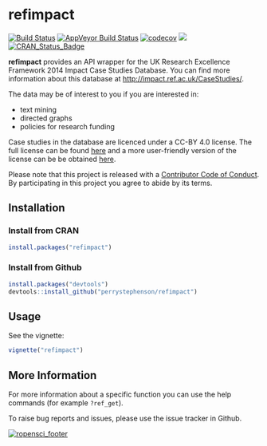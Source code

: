 
<!-- README.md is generated from README.Rmd. Please edit that file -->
refimpact
=========

[![Build Status](https://travis-ci.org/ropensci/refimpact.svg?branch=master)](https://travis-ci.org/ropensci/refimpact) [![AppVeyor Build Status](https://ci.appveyor.com/api/projects/status/dhg4rs9s3f3n1wj6/branch/master?svg=true)](https://ci.appveyor.com/project/perrystephenson/refimpact-vc6tf/branch/master) [![codecov](https://codecov.io/gh/ropensci/refimpact/branch/master/graph/badge.svg)](https://codecov.io/gh/ropensci/refimpact) [![](https://ropensci.org/badges/78_status.svg)](https://github.com/ropensci/onboarding/issues/78) [![CRAN\_Status\_Badge](http://www.r-pkg.org/badges/version/refimpact)](https://CRAN.R-project.org/package=refimpact)

**refimpact** provides an API wrapper for the UK Research Excellence Framework 2014 Impact Case Studies Database. You can find more information about this database at <http://impact.ref.ac.uk/CaseStudies/>.

The data may be of interest to you if you are interested in:

-   text mining
-   directed graphs
-   policies for research funding

Case studies in the database are licenced under a CC-BY 4.0 license. The full license can be found [here](https://creativecommons.org/licenses/by/4.0/legalcode) and a more user-friendly version of the license can be be obtained [here](https://creativecommons.org/licenses/by/4.0/).

Please note that this project is released with a [Contributor Code of Conduct](CONDUCT.md). By participating in this project you agree to abide by its terms.

Installation
------------

### Install from CRAN

``` r
install.packages("refimpact")
```

### Install from Github

``` r
install.packages("devtools")
devtools::install_github("perrystephenson/refimpact")
```

Usage
-----

See the vignette:

``` r
vignette("refimpact")
```

More Information
----------------

For more information about a specific function you can use the help commands (for example `?ref_get`).

To raise bug reports and issues, please use the issue tracker in Github.

[![ropensci\_footer](https://ropensci.org/public_images/ropensci_footer.png)](https://ropensci.org)
